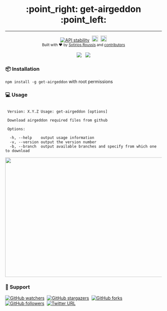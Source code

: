 <h1 align="center">:point_right: get-airgeddon :point_left:</h1>

---

<div align="center">
  <a href="https://nodejs.org/api/documentation.html#documentation_stability_index"><img src="https://img.shields.io/badge/stability-experimental-orange.svg" alt="API stability"/></a>&nbsp;&nbsp;<a href="https://badge.fury.io/js/get-airgeddon"><img src="https://badge.fury.io/js/get-airgeddon.svg" alt="npm version" height="20"></a>&nbsp;&nbsp;<a href="https://travis-ci.org/xtonousou/get-airgeddon"><img src="https://img.shields.io/travis/xtonousou/get-airgeddon.svg" alt="Travis build" height="20"></a>
</div>

<div align="center">
  <sub>Built with ❤︎ by
  <a href="https://github.com/xtonousou">Sotirios Roussis</a> and
  <a href="https://github.com/xtonousou/get-airgeddon/graphs/contributors">
    contributors
  </a>
</div>

<br />

<div align="center">
  <a href="https://nodei.co/npm/get-airgeddon/"><img src="https://nodei.co/npm/get-airgeddon.png?downloads=true&downloadRank=true&stars=true"></a>&nbsp;&nbsp;&nbsp;<a href="https://nodei.co/npm/get-airgeddon/"><img src="https://nodei.co/npm-dl/get-airgeddon.png?months=9&height=3"></a>
</div>

### :package: Installation

`npm install -g get-airgeddon` with root permissions

### :computer: Usage

```

 Version: X.Y.Z Usage: get-airgeddon [options]

 Download airgeddon required files from github

 Options:

  -h, --help	output usage information
  -v, --version	output the version number
  -b, --branch	output available branches and specify from which one to download

```

<a href="https://asciinema.org/a/106864" target="_blank"><img src="https://asciinema.org/a/106864.png" width="888" height="384" /></a>

### :pray: Support

[![GitHub watchers](https://img.shields.io/github/watchers/xtonousou/get-airgeddon.svg?style=social&label=Watch)](https://github.com/xtonousou/get-airgeddon/subscription)&nbsp;&nbsp;[![GitHub stargazers](https://img.shields.io/github/stars/xtonousou/get-airgeddon.svg?style=social&label=Star)](https://github.com/xtonousou/get-airgeddon)&nbsp;&nbsp;[![GitHub forks](https://img.shields.io/github/forks/xtonousou/get-airgeddon.svg?style=social&label=Fork)](https://github.com/xtonousou/get-airgeddon/fork)&nbsp;&nbsp;[![GitHub followers](https://img.shields.io/github/followers/xtonousou.svg?style=social&label=Follow)](https://github.com/xtonousou)&nbsp;&nbsp;[![Twitter URL](https://img.shields.io/twitter/url/http/shields.io.svg?style=social)](https://twitter.com/intent/tweet?text=Download%20airgeddon%27s%20required%20files%20from%20github.%20%20https://github.com/xtonousou/get-airgeddon%20%20https://www.npmjs.com/package/get-airgeddon)

[airgeddon]: https://github.com/v1s1t0r1sh3r3/airgeddon "by v1s1t0r"
